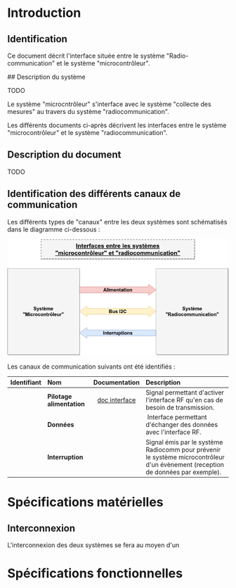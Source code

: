 # Introduction

## Identification

Ce document décrit l'interface située entre le système "Radio-communication" et le système "microcontrôleur".



## Description du système

TODO

Le système "microcntrôleur" s'interface avec le système "collecte des mesures" au travers du système "radiocommunication".

Les différents documents ci-après décrivent les interfaces entre le système "microcontrôleur" et le système "radiocommunication".



## Description du document

TODO



## Identification des différents canaux de communication

Les différents types de "canaux" entre les deux systèmes sont schématisés dans le diagramme ci-dessous :

![Schema d'identification des interfaces](rsrc/interfaces-microcontroleur_radiocomm-v1.0.png)

Les canaux de communication suivants ont été identifiés :

| Identifiant | Nom | Documentation | Description |
| --:|:-- | :--: | :-- |
| | **Pilotage alimentation** | [doc interface](pilotage_alim.md) | Signal permettant d'activer l'interface RF qu'en cas de besoin de transmission. |
| | **Données** | | Interface permettant d'échanger des données avec l'interface RF. |
| | **Interruption** | | Signal émis par le système Radiocomm pour prévenir le système microcontrôleur d'un évènement (reception de données par exemple). |



# Spécifications matérielles

## Interconnexion

L'interconnexion des deux systèmes se fera au moyen d'un 



# Spécifications fonctionnelles


